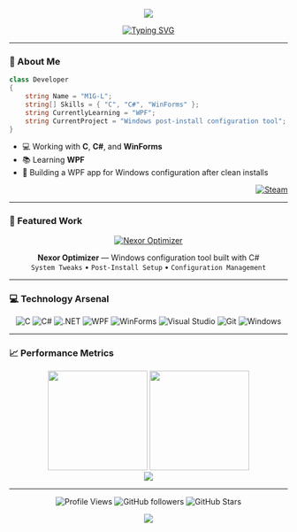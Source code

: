 <p align="center">
  <img src="https://capsule-render.vercel.app/api?type=waving&color=gradient&customColorList=0,24&height=200&section=header&text=M1G-L&fontColor=FFFFFF&fontSize=80&fontAlignY=35&desc=Desktop%20Developer&descAlignY=55&descSize=20" />
</p>

<div align="center">
  
[![Typing SVG](https://readme-typing-svg.demolab.com?font=JetBrains+Mono&weight=600&size=24&duration=3000&pause=1000&color=FFFFFF&center=true&vCenter=true&width=800&lines=Building+Windows+desktop+applications;Learning+WPF+and+modern+C%23;Creating+system+configuration+tools)](https://git.io/typing-svg)

</div>

---

### 🎯 About Me

```csharp
class Developer 
{
    string Name = "M1G-L";
    string[] Skills = { "C", "C#", "WinForms" };
    string CurrentlyLearning = "WPF";
    string CurrentProject = "Windows post-install configuration tool";
}
```

- 💻 Working with **C**, **C#**, and **WinForms**
- 📚 Learning **WPF**
- 🔧 Building a WPF app for Windows configuration after clean installs

<div align="right">
  
[![Steam](https://img.shields.io/badge/Steam-000000?style=for-the-badge&logo=steam&logoColor=white)](https://steamcommunity.com/id/M1G-L/)

</div>

---

### 🚀 Featured Work

<div align="center">

[![Nexor Optimizer](https://github-readme-stats.vercel.app/api/pin/?username=M1G-L&repo=Nexor-Optimizer&theme=dark&hide_border=true&bg_color=0d1117&title_color=FFFFFF&icon_color=FFFFFF&text_color=c9d1d9)](https://github.com/M1G-L/Nexor-Optimizer)

**Nexor Optimizer** — Windows configuration tool built with C#  
`System Tweaks` • `Post-Install Setup` • `Configuration Management`

</div>

---

### 💻 Technology Arsenal

<div align="center">

![C](https://img.shields.io/badge/C-000000?style=for-the-badge&logo=c&logoColor=white)
![C#](https://img.shields.io/badge/C%23-000000?style=for-the-badge&logo=csharp&logoColor=white)
![.NET](https://img.shields.io/badge/.NET-000000?style=for-the-badge&logo=dotnet&logoColor=white)
![WPF](https://img.shields.io/badge/WPF-000000?style=for-the-badge&logo=windows&logoColor=white)
![WinForms](https://img.shields.io/badge/WinForms-000000?style=for-the-badge&logo=windows&logoColor=white)
![Visual Studio](https://img.shields.io/badge/Visual_Studio-000000?style=for-the-badge&logo=visualstudio&logoColor=white)
![Git](https://img.shields.io/badge/Git-000000?style=for-the-badge&logo=git&logoColor=white)
![Windows](https://img.shields.io/badge/Windows-000000?style=for-the-badge&logo=windows&logoColor=white)

</div>

---

### 📈 Performance Metrics

<div align="center">
  <img height="180em" src="https://github-readme-stats.vercel.app/api?username=M1G-L&show_icons=true&theme=dark&hide_border=true&bg_color=0d1117&title_color=FFFFFF&icon_color=FFFFFF&text_color=c9d1d9&include_all_commits=true&count_private=true"/>
  <img height="180em" src="https://github-readme-stats.vercel.app/api/top-langs/?username=M1G-L&layout=compact&theme=dark&hide_border=true&bg_color=0d1117&title_color=FFFFFF&text_color=c9d1d9&langs_count=6"/>
</div>

<div align="center">
  <img src="https://github-readme-streak-stats.herokuapp.com/?user=M1G-L&theme=dark&hide_border=true&background=0d1117&ring=FFFFFF&fire=FFFFFF&currStreakLabel=c9d1d9" />
</div>

---

<div align="center">

![Profile Views](https://komarev.com/ghpvc/?username=M1G-L&color=black&style=flat-square&label=Visitors)
![GitHub followers](https://img.shields.io/github/followers/M1G-L?style=flat-square&color=black&labelColor=0d1117)
![GitHub Stars](https://img.shields.io/github/stars/M1G-L?style=flat-square&color=black&labelColor=0d1117)

</div>

<p align="center">
  <img src="https://capsule-render.vercel.app/api?type=waving&color=0d1117&height=120&section=footer" />
</p>
